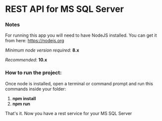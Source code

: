 # REST API for MS SQL Server

### Notes

For running this app you will need to have NodeJS installed. You can get it from here: https://nodejs.org

*Minimum node version required*: **8.x**

*Recommended*: **10.x**

### How to run the project:

Once node is installed, open a terminal or command prompt and run this commands inside your folder: 

1. **npm install** 
2. **npm run**

That's it. Now you have a rest service for your MS SQL Server